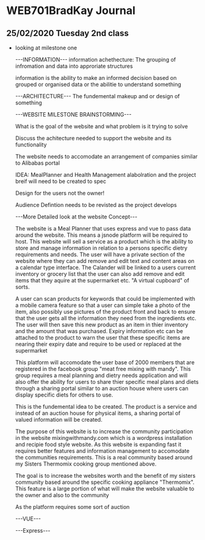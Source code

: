 # WEB701BradKay Journal

## 25/02/2020 Tuesday 2nd class

* looking at milestone one

    ---INFORMATION---
    information achethecture: The grouping of infromation and data into approriate structures

    information is the ability to make an informed decision based on grouped 
    or organised data or the abilitie to understand something

    ---ARCHITECTURE---
    The fundemental makeup and or design of something



    ---WEBSITE MILESTONE BRAINSTORMING---

    What is the goal of the website and what problem is it trying to solve

    Discuss the achitecture needed to support the website and its functionality

    The website needs to accomodate an arrangement of companies similar to Alibabas 
    portal

    IDEA: MealPlanner and Health Management
        alabolration and the project breif will need to be created to spec

    Design for the users not the owner!

    Audience Defintion needs to be revisted as the project develops

    ---More Detailed look at the website Concept---

    The website is a Meal Planner that uses express and vue to pass data around the website. This means a jsnode platform will be required to host.
    This website will sell a service as a product which is the ability to store and manage information in relation to a persons specific dietry requirements and needs.
    The user will have a private section of the website where they can add remove and edit text and content areas on a calendar type interface. The Calander will be linked to a users current inventory or grocery list that the user can also add remove and edit items that they aquire at the supermarket etc. "A virtual cupboard" of sorts. 

    A user can scan products for keywords that could be implemented with a mobile camera feature so that a user can simple take a photo of the item, also possibly use pictures of the product front and back to ensure that the user gets all the information they need from the ingredients etc. The user will then save this new product as an item in thier inventory and the amount that was purchased. Expiry information etc can be attached to the product to warn the user that these specific items are nearing their expiry date and require to be used or replaced at the supermarket

    This platform will accomodate the user base of 2000 members that are registered in the facebook group "meat free mixing with mandy". This group requires a meal planning and dietry needs application and will also offer the ability for users to share thier specific meal plans and diets through a sharing portal similar to an auction house where users can display specific diets for others to use. 
    
    This is the fundemental idea to be created. The product is a service and instead of an auction house for physical items, a sharing portal of valued information will be created. 
    
    The purpose of this website is to increase the community participation in the website mixingwithmandy.com which is a wordpress installation and recipie food style website. As this website is expanding fast it requires better features and information management to accomodate the communities requirements. This is a real community based around my Sisters Thermomix cooking group mentioned above. 

    The goal is to increase the websites worth and the benefit of my sisters community based around the specific cooking appliance "Thermomix". This feature is a large portion of what will make the website valuable to the owner and also to the community

    As the platform requires some sort of auction 

    ---VUE---





    ---Express---

 